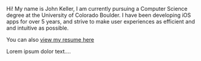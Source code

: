 Hi! My name is John Keller, I am currently pursuing a Computer Science degree at the University of Colorado Boulder. I have been developing iOS apps for over 5 years, and strive to make user experiences as efficient and and intuitive as possible.

You can also [view my resume here](#)

<div id="demo" class="collapse">
Lorem ipsum dolor text....
</div>